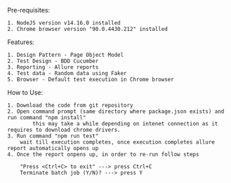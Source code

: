 Pre-requisites:

    1. NodeJS version v14.16.0 installed
    2. Chrome browser version "90.0.4430.212" installed

Features:

    1. Design Pattern - Page Object Model
    2. Test Design - BDD Cucumber
    3. Reporting - Allure reports
    4. Test data - Random data using Faker
    5. Browser - Default test execution in Chrome browser

How to Use:

    1. Download the code from git repository
    2. Open command prompt (same directory where package.json exists) and run command "npm install" 
            this may take a while depending on intenet connection as it requires to download chrome drivers.
    3. Run command "npm run test"
        wait till execution completes, once execution completes allure report automatically opens up
    4. Once the report onpens up, in order to re-run follow steps
    
        "Press <Ctrl+C> to exit" ---> press Ctrl+C
        Terminate batch job (Y/N)? ---> press Y
